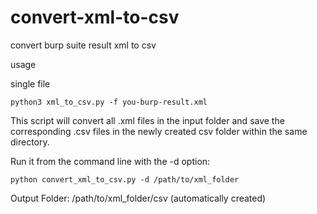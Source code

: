 # convert-xml-to-csv

convert burp suite result xml to csv


usage

single file
```
python3 xml_to_csv.py -f you-burp-result.xml
```

This script will convert all .xml files in the input folder and save the corresponding .csv files in the newly created csv folder within the same directory.

Run it from the command line with the -d option:
```
python convert_xml_to_csv.py -d /path/to/xml_folder
```
Output Folder: /path/to/xml_folder/csv (automatically created)
